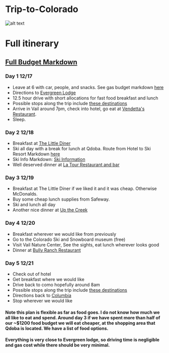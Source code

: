 # Trip-to-Colorado
![alt text](https://www.middlecreekvillage.com/wp-content/uploads/2013/12/12-vail-village-banner.jpg)
# Full itinerary
## [Full Budget Markdown](https://github.com/karlnuetzel/Trip-to-Colorado/blob/master/Documentation/BudgetOverall.md)

### Day 1 12/17
* Leave at 6 with car, people, and snacks. See gas budget markdown [here](https://github.com/karlnuetzel/Trip-to-Colorado/blob/master/Documentation/GasBudget.md)
* Directions to [Evergreen Lodge](https://www.google.com/maps/dir/Columbia,+MO/Evergreen+Lodge+at+Vail,+South+Frontage+Road+West,+Vail,+CO/@39.9072738,-103.8541418,6z/data=!3m1!4b1!4m13!4m12!1m5!1m1!1s0x87dcabf3bb8182c9:0xa011692dbabd6f20!2m2!1d-92.3340724!2d38.9517053!1m5!1m1!1s0x876a7067d18223ef:0x477f84aaadf3cbbd!2m2!1d-106.382422!2d39.6440306)
* 12.5 hour drive with short allocations for fast food breakfast and lunch
* Possible stops along the trip include [these destinations](https://github.com/karlnuetzel/Trip-to-Colorado/blob/master/Documentation/RoadTripStops.md)
* Arrive in Vail around 7pm, check into hotel, go eat at [Vendetta's Restaurant](http://vendettasvail.com/).
* Sleep.

### Day 2 12/18
* Breakfast at [The Little Diner](https://foursquare.com/thelittlediner/menu)
* Ski all day with a break for lunch at Qdoba. Route from Hotel to Ski Resort Markdown [here](https://github.com/karlnuetzel/Trip-to-Colorado/blob/master/Documentation/routeToSki.png)
* Ski Info Markdown: [Ski Information](https://github.com/karlnuetzel/Trip-to-Colorado/blob/master/Documentation/SkiInformation.md)
* Well deserved dinner at [La Tour Restaurant and bar](https://latour-vail.com/)

### Day 3 12/19
* Breakfast at The Little Diner if we liked it and it was cheap. Otherwise McDonalds. 
* Buy some cheap lunch supplies from Safeway.
* Ski and lunch all day
* Another nice dinner at [Up the Creek](http://vailupthecreek.com/)

### Day 4 12/20
* Breakfast wherever we would like from previously
* Go to the Colorado Ski and Snowboard museum (free)
* Visit Vail Nature Center, See the sights, eat lunch wherever looks good
* Dinner at [Bully Ranch Restaurant](https://sonnenalp.com/dining/bully-ranch/)

### Day 5 12/21
* Check out of hotel
* Get breakfast where we would like
* Drive back to como hopefully around 8am
* Possible stops along the trip include [these destinations](https://github.com/karlnuetzel/Trip-to-Colorado/blob/master/Documentation/RoadTripStops.md)
* Directions back to [Columbia](https://www.google.com/maps/dir/Evergreen+Lodge+at+Vail,+South+Frontage+Road+West,+Vail,+CO/Columbia,+MO/@39.9070409,-103.8542367,6z/data=!3m1!4b1!4m13!4m12!1m5!1m1!1s0x876a7067d18223ef:0x477f84aaadf3cbbd!2m2!1d-106.382422!2d39.6440306!1m5!1m1!1s0x87dcabf3bb8182c9:0xa011692dbabd6f20!2m2!1d-92.3340724!2d38.9517053)
* Stop wherever we would like

#### Note this plan is flexible as far as food goes. I do not know how much we all like to eat and spend. Around day 3 if we have spent more than half of our ~$1200 food budget we will eat cheaper, at the shopping area that Qdoba is located. We have a list of food options.
#### Everything is very close to Evergreen lodge, so driving time is negligible and gas cost while there should be very minimal.
